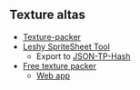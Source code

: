 ## Texture altas

- [Texture-packer](https://www.codeandweb.com/texturepacker)
- [Leshy SpriteSheet Tool](https://www.leshylabs.com/apps/sstool/)
    - Export to [JSON-TP-Hash](https://www.leshylabs.com/blog/posts/2013-12-03-Leshy_SpriteSheet_Tool.html#json-tp-hash)
- [Free texture packer](http://free-tex-packer.com/)
    - [Web app](http://free-tex-packer.com/app/)